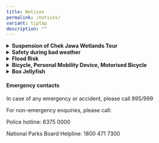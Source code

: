 ```yaml
---
title: Notices
permalink: /notices/
variant: tiptap
description: ""
---
```

<div data-type="detailGroup" class="isomer-accordion isomer-accordion-white">
<details class="isomer-details">
<summary><strong>Suspension of Chek Jawa Wetlands Tour</strong>
</summary>
<div data-type="detailsContent" class="isomer-details-content">
<p>The Chek Jawa Wetlands Tour is suspended until further notice due to maintenance
works for the floating pontoon. Chek Jawa Wetlands, including the Coastal
and Mangrove Boardwalks, Jejawi Tower and Visitor Centre remain open from
7am to 7pm daily.</p>
</div>
</details>
<details class="isomer-details">
<summary><strong>Safety during bad weather</strong>
</summary>
<div data-type="detailsContent" class="isomer-details-content">
<p>Seek cover at the nearest shelter available and avoid entering forested
areas, including nature reserves and natures parks during and immediately
after bad weather. Visit <a href="https://www.weather.gov.sg/home/" rel="noopener nofollow" target="_blank">NEA</a> or
dial 65427788 for weather forecast.</p>
</div>
</details>
<details class="isomer-details">
<summary><strong>Flood Risk</strong>
</summary>
<div data-type="detailsContent" class="isomer-details-content">
<p>Some areas may be flooded due to higher tides and bad weather. For <a href="/flood-risk/" rel="noopener nofollow" target="_blank">safety</a>, please do not enter
when the area is flooded.</p>
</div>
</details>
<details class="isomer-details">
<summary><strong>Bicycle, Personal Mobility Device, Motorised Bicycle</strong>
</summary>
<div data-type="detailsContent" class="isomer-details-content">
<p>Please read <a href="/files/Notices/NOTICE_bicyclePMD.pdf" rel="noopener noreferrer nofollow" target="_blank">notice</a> for
the use of shared bicycles, perosonal mobility devices and motorised bicycles
on Pulau Ubin.</p>
</div>
</details>
<details class="isomer-details">
<summary><strong>Box Jellyfish</strong>
</summary>
<div data-type="detailsContent" class="isomer-details-content">
<p>Box jellyfish have been spotted in Singapore waters in recent months.
For your own safety, please take care precautions before heading to one
of our beaches. More information on box jellyfish can be found <a href="https://www.nparks.gov.sg/avs/animals/wildlife-in-singapore/box-jellyfish" rel="noopener nofollow" target="_blank">here</a>.</p>
</div>
</details>
</div>
<h4>Emergency contacts</h4>
<p>In case of any emergency or accident, please call 995/999</p>
<p>For non-emergency enquiries, please call:</p>
<p>Police hotline: 6375 0000</p>
<p>National Parks Board Helpline: 1800 471 7300</p>
<p></p>